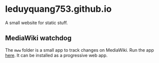 # leduyquang753.github.io
A small website for static stuff.

## MediaWiki watchdog
The `mww` folder is a small app to track changes on MediaWiki. Run the app [here](https://leduyquang753.github.io/mww/index.html). It can be installed as a progressive web app.